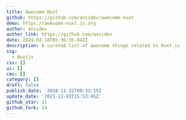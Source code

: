 ```yaml
---
title: Awesome Nuxt
github: https://github.com/ansidev/awesome-nuxt
demo: https://awesome-nuxt.js.org
author: ansidev
author_link: https://github.com/ansidev
date: 2024-02-18T05:36:35.042Z
description: A curated list of awesome things related to Nuxt.js
ssg:
  - Nuxtjs
css: []
ui: []
cms: []
category: []
draft: false
publish_date: '2018-11-22T09:33:15Z'
update_date: '2023-12-03T15:53:45Z'
github_star: 31
github_fork: 24
---
```

